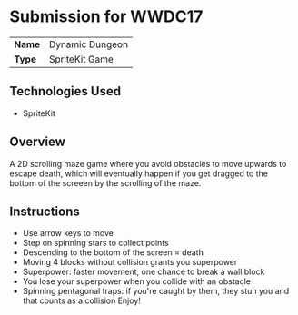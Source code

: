 # Submission for WWDC17

<table>
  <tr>
    <td><strong>Name</strong></td>
    <td>Dynamic Dungeon</td>
  </tr>
  <tr>
    <td><strong>Type</strong></td>
    <td>SpriteKit Game</td>
  </tr>
</table>

## Technologies Used
- SpriteKit

## Overview
A 2D scrolling maze game where you avoid obstacles to move upwards to escape death, which will eventually happen if you get dragged to the bottom of the screeen by the scrolling of the maze. 

## Instructions
- Use arrow keys to move
- Step on spinning stars to collect points
- Descending to the bottom of the screen = death
- Moving 4 blocks without collision grants you superpower
- Superpower: faster movement, one chance to break a wall block
- You lose your superpower when you collide with an obstacle
- Spinning pentagonal traps: if you're caught by them, they stun you and that counts as a collision
Enjoy!
